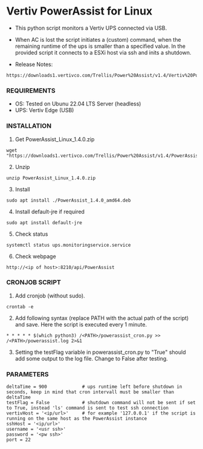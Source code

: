 # Vertiv PowerAssist for Linux
- This python script monitors a Vertiv UPS connected via USB.

- When AC is lost the script initiates a (custom) command, when the remaining runtime of the ups is smaller than a specified value. In the provided script it connects to a ESXi host via ssh and inits a shutdown.

- Release Notes:
```
https://downloads1.vertivco.com/Trellis/Power%20Assist/v1.4/Vertiv%20Power%20Assist%20Release%20Notes%20v1.4_VERTIV.pdf
```

### REQUIREMENTS
- OS: Tested on Ubunu 22.04 LTS Server (headless)
- UPS: Vertiv Edge (USB)

### INSTALLATION
1) Get PowerAssist_Linux_1.4.0.zip
```
wget "https://downloads1.vertivco.com/Trellis/Power%20Assist/v1.4/PowerAssist_Linux_1.4.0.zip"
```

2) Unzip
```
unzip PowerAssist_Linux_1.4.0.zip
```

3) Install
```
sudo apt install ./PowerAssist_1.4.0_amd64.deb
```

4) Install default-jre if required
```
sudo apt install default-jre
```
  
5) Check status
```
systemctl status ups.monitoringservice.service
```
  
6) Check webpage
```
http://<ip of host>:8210/api/PowerAssist
```

### CRONJOB SCRIPT
1) Add cronjob (without sudo).
```
crontab -e
```
2) Add following syntax (replace PATH with the actual path of the script) and save. Here the script is executed every 1 minute.
```
* * * * * $(which python3) /<PATH>/powerassist_cron.py >> /<PATH>/powerassist.log 2>&1
```
3) Setting the testFlag variable in powerassist_cron.py to "True" should add some output to the log file. Change to False after testing.


### PARAMETERS
```
deltaTime = 900             # ups runtime left before shutdown in seconds, keep in mind that cron intervall must be smaller than deltaTime
testFlag = False            # shutdown command will not be sent if set to True, instead 'ls' command is sent to test ssh connection
vertivHost = '<ip/url>'     # for example '127.0.0.1' if the script is running on the same host as the PowerAssist instance
sshHost = '<ip/url>'
username = '<usr ssh>'
password = '<pw ssh>'
port = 22
```
